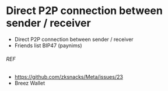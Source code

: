 # Direct P2P connection between sender / receiver

- Direct P2P connection between sender / receiver
- Friends list BIP47 (paynims)

###### REF

- https://github.com/zksnacks/Meta/issues/23
- Breez Wallet

